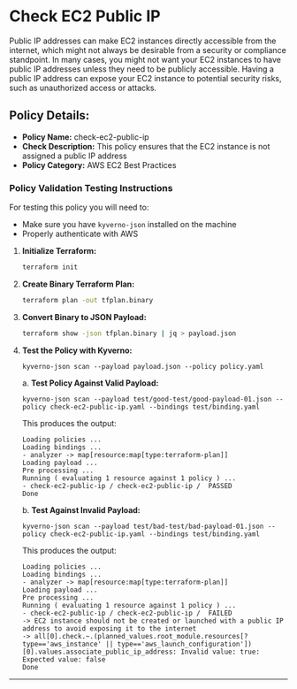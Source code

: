 # Check EC2 Public IP

Public IP addresses can make EC2 instances directly accessible from the internet, which might not always be desirable from a security or compliance standpoint. In many cases, you might not want your EC2 instances to have public IP addresses unless they need to be publicly accessible. Having a public IP address can expose your EC2 instance to potential security risks, such as unauthorized access or attacks.

## Policy Details:

- **Policy Name:** check-ec2-public-ip
- **Check Description:** This policy ensures that the EC2 instance is not assigned a public IP address
- **Policy Category:** AWS EC2 Best Practices

### Policy Validation Testing Instructions

For testing this policy you will need to:
- Make sure you have `kyverno-json` installed on the machine 
- Properly authenticate with AWS

1. **Initialize Terraform:**
    ```bash
    terraform init
    ```

2. **Create Binary Terraform Plan:**
    ```bash
    terraform plan -out tfplan.binary
    ```

3. **Convert Binary to JSON Payload:**
    ```bash
    terraform show -json tfplan.binary | jq > payload.json
    ```

4. **Test the Policy with Kyverno:**
    ```
    kyverno-json scan --payload payload.json --policy policy.yaml
    ```

    a. **Test Policy Against Valid Payload:**
    ```
    kyverno-json scan --payload test/good-test/good-payload-01.json --policy check-ec2-public-ip.yaml --bindings test/binding.yaml
    ```

    This produces the output:
    ```
    Loading policies ...
    Loading bindings ...
    - analyzer -> map[resource:map[type:terraform-plan]]
    Loading payload ...
    Pre processing ...
    Running ( evaluating 1 resource against 1 policy ) ...
    - check-ec2-public-ip / check-ec2-public-ip /  PASSED
    Done
    ```

    b. **Test Against Invalid Payload:**
    ```
    kyverno-json scan --payload test/bad-test/bad-payload-01.json --policy check-ec2-public-ip.yaml --bindings test/binding.yaml
    ```

    This produces the output:
    ```
    Loading policies ...
    Loading bindings ...
    - analyzer -> map[resource:map[type:terraform-plan]]
    Loading payload ...
    Pre processing ...
    Running ( evaluating 1 resource against 1 policy ) ...
    - check-ec2-public-ip / check-ec2-public-ip /  FAILED
    -> EC2 instance should not be created or launched with a public IP address to avoid exposing it to the internet
    -> all[0].check.~.(planned_values.root_module.resources[?type=='aws_instance' || type=='aws_launch_configuration'])[0].values.associate_public_ip_address: Invalid value: true: Expected value: false
    Done
    ```

---